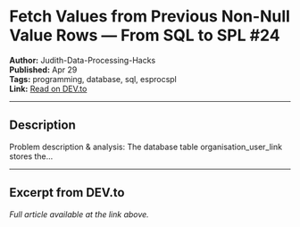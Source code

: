 # Fetch Values from Previous Non-Null Value Rows — From SQL to SPL #24

**Author:** Judith-Data-Processing-Hacks  
**Published:** Apr 29  
**Tags:** programming, database, sql, esprocspl  
**Link:** [Read on DEV.to](https://dev.to/judith677/fetch-values-from-previous-non-null-value-rows-from-sql-to-spl-24-2ddp)

---

## Description
Problem description &amp; analysis:   The database table organisation_user_link stores the...

---

## Excerpt from DEV.to
*Full article available at the link above.*

